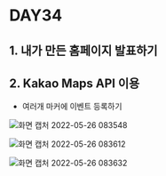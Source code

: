 # DAY34

## 1. 내가 만든 홈페이지 발표하기

## 2. Kakao Maps API 이용
* 여러개 마커에 이벤트 등록하기

![화면 캡처 2022-05-26 083548](https://user-images.githubusercontent.com/103159709/170386448-82c2dd62-5896-4eae-8d39-52c743b34344.png)

![화면 캡처 2022-05-26 083612](https://user-images.githubusercontent.com/103159709/170386469-34374893-8264-4d94-bc81-d6ff6a82aed9.png)

![화면 캡처 2022-05-26 083632](https://user-images.githubusercontent.com/103159709/170386485-90d17a1a-c3ee-4229-9eef-8fb417c9b184.png)

